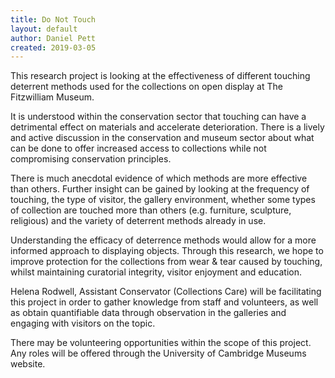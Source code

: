 ```yaml
---
title: Do Not Touch
layout: default
author: Daniel Pett
created: 2019-03-05
---
```


This research project is looking at the effectiveness of different touching deterrent methods used for the collections on open display at The Fitzwilliam Museum.

It is understood within the conservation sector that touching can have a detrimental effect on materials and accelerate deterioration.  There is a lively and active discussion in the conservation and museum sector about what can be done to offer increased access to collections while not compromising conservation principles.

There is much anecdotal evidence of which methods are more effective than others.  Further insight can be gained by looking at the frequency of touching, the type of visitor, the gallery environment, whether some types of collection are touched more than others (e.g. furniture, sculpture, religious) and the variety of deterrent methods already in use.

Understanding the efficacy of deterrence methods would allow for a more informed approach to displaying objects.  Through this research, we hope to improve protection for the collections from wear & tear caused by touching, whilst maintaining curatorial integrity, visitor enjoyment and education.

Helena Rodwell, Assistant Conservator (Collections Care) will be facilitating this project in order to gather knowledge from staff and volunteers, as well as obtain quantifiable data through observation in the galleries and engaging with visitors on the topic.

There may be volunteering opportunities within the scope of this project.  Any roles will be offered through the University of Cambridge Museums website.
